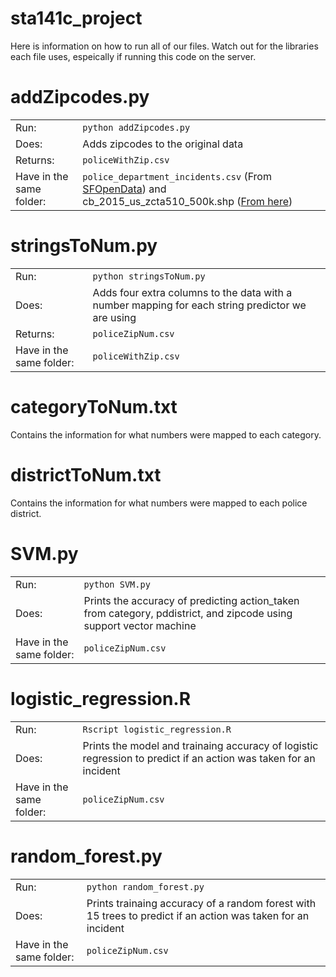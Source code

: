 # sta141c_project

Here is information on how to run all of our files. Watch out for the libraries each file uses, espeically if running this code on the server. 

# addZipcodes.py

|    |    |  
|----|----|  
Run: 						| `python addZipcodes.py`
Does: 						| Adds zipcodes to the original data
Returns: 					| `policeWithZip.csv`
Have in the same folder: 	| `police_department_incidents.csv` (From [SFOpenData](https://data.sfgov.org/Public-Safety/Police-Department-Incidents/tmnf-yvry)) and 								cb_2015_us_zcta510_500k.shp ([From here](https://www.census.gov/geo/maps-data/data/cbf/cbf_zcta.html))
							 
# stringsToNum.py

|    |    |  
|----|----|  
Run:						| `python stringsToNum.py`
Does:						| Adds four extra columns to the data with a number mapping for each string predictor we are using
Returns: 					| `policeZipNum.csv`	
Have in the same folder:	| `policeWithZip.csv`

# categoryToNum.txt   
Contains the information for what numbers were mapped to each category. 

# districtToNum.txt  
Contains the information for what numbers were mapped to each police district. 

# SVM.py
|    |    |  
|----|----|  
Run:						| `python SVM.py`
Does:						| Prints the accuracy of predicting action_taken from category, pddistrict, and zipcode using support vector machine
Have in the same folder:	| `policeZipNum.csv`

# logistic_regression.R  

|    |    |  
|----|----|  
| Run:						| `Rscript logistic_regression.R` |  
| Does:						| Prints the model and trainaing accuracy of logistic regression to predict if an action was taken for an incident |  
| Have in the same folder:		| `policeZipNum.csv` |  

# random_forest.py  

|    |    |  
|----|----|  
| Run:						| `python random_forest.py` |  
| Does:						| Prints trainaing accuracy of a random forest with 15 trees to predict if an action was taken for an incident |  
| Have in the same folder:		| `policeZipNum.csv` |  

